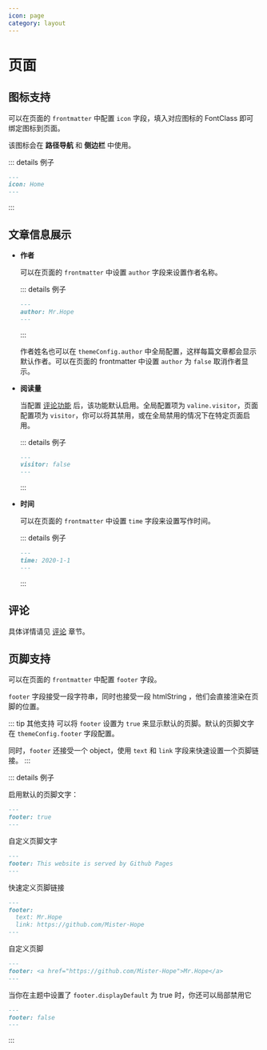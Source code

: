 ```yaml
---
icon: page
category: layout
---
```


# 页面

## 图标支持

可以在页面的 `frontmatter` 中配置 `icon` 字段，填入对应图标的 FontClass 即可绑定图标到页面。

该图标会在 **路径导航** 和 **侧边栏** 中使用。

::: details 例子

```md
---
icon: Home
---
```

:::

## 文章信息展示 <MyBadge text="支持局部配置" />

- **作者** <MyBadge text="支持局部配置" />

  可以在页面的 `frontmatter` 中设置 `author` 字段来设置作者名称。

  ::: details 例子

  ```md
  ---
  author: Mr.Hope
  ---
  ```

  :::

  作者姓名也可以在 `themeConfig.author` 中全局配置，这样每篇文章都会显示默认作者。可以在页面的 frontmatter 中设置 `author` 为 `false` 取消作者显示。

- **阅读量** <MyBadge text="支持局部配置" />

  当配置 [评论功能](../feature/comment.md) 后，该功能默认启用。全局配置项为 `valine.visitor`，页面配置项为 `visitor`，你可以将其禁用，或在全局禁用的情况下在特定页面启用。

  ::: details 例子
  
  ```md
  ---
  visitor: false
  ---
  ```

  :::

- **时间**

  可以在页面的 `frontmatter` 中设置 `time` 字段来设置写作时间。

  ::: details 例子

  ```md
  ---
  time: 2020-1-1
  ---
  ```

  :::

## 评论

具体详情请见 [评论](../feature/comment.md) 章节。

## 页脚支持 <MyBadge text="支持局部配置" />

可以在页面的 `frontmatter` 中配置 `footer` 字段。

`footer` 字段接受一段字符串，同时也接受一段 htmlString ，他们会直接渲染在页脚的位置。

::: tip 其他支持
可以将 `footer` 设置为 `true` 来显示默认的页脚。默认的页脚文字在 `themeConfig.footer` 字段配置。

同时，`footer` 还接受一个 object，使用 `text` 和 `link` 字段来快速设置一个页脚链接。
:::

::: details 例子

启用默认的页脚文字：

```md
---
footer: true
---
```

自定义页脚文字

```md
---
footer: This website is served by Github Pages
---
```

快速定义页脚链接

```md
---
footer:
  text: Mr.Hope
  link: https://github.com/Mister-Hope
---
```

自定义页脚

```md
---
footer: <a href="https://github.com/Mister-Hope">Mr.Hope</a>
---
```

当你在主题中设置了 `footer.displayDefault` 为 true 时，你还可以局部禁用它

```md
---
footer: false
---
```

:::
